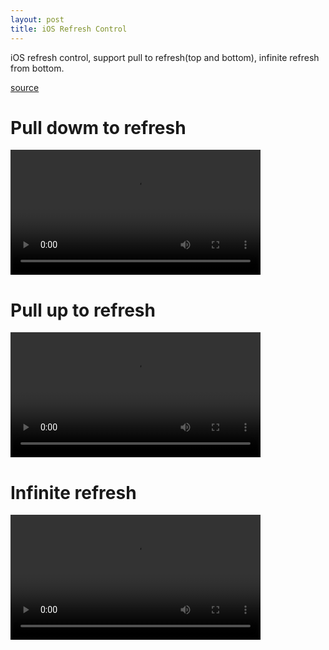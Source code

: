 ```yaml
---
layout: post
title: iOS Refresh Control
---
```


iOS refresh control, support pull to refresh(top and bottom), infinite refresh from bottom.

[source](https://github.com/songzhou21/ios-refreshControl)

# Pull dowm to refresh

<video width="400" controls>
	<source src="/static/refresh_control/pull.mp4">
</video>

# Pull up to refresh
<video width="400" controls>
	<source src="/static/refresh_control/footer_pull.mp4">
</video>

# Infinite refresh
<video width="400" controls>
	<source src="/static/refresh_control/infinite_footer.mp4">
</video>